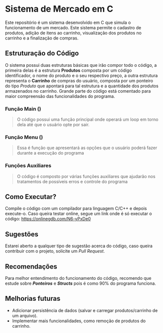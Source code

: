 # Sistema de Mercado em C
Este repositório é um sistema desenvolvido em C que simula o funcionamento de um mercado. Este sistema permite o cadastro de produtos, adição de itens ao carrinho, visualização dos produtos no carrinho e a finalização de compras.

## Estruturação do Código
O sistema possui duas estruturas básicas que irão compor todo o código, a primeira delas é a estrutura **Produtos** composta por um código identificador, o nome do produto e o seu respectivo preço, a outra estrutura representa o **Carrinho** de compras do usuário, composta por um ponteiro do tipo _Produto_ que apontará para tal estrutura e a quantidade dos produtos armazenados no carrinho. Grande parte do código está comentado para maior compreensão das funcionalidades do programa.

### Função Main ()
> O código possui uma função principal onde operará um loop em torno dela até que o usuário opte por sair.

### Função Menu ()
> Essa é função que apresentará as opções que o usuário poderá fazer durante a execução do programa

### Funções Auxiliares
> O código é composto por várias funções auxiliares que ajudarão nos tratamentos de possíveis erros e controle do programa

## Como Executar?
Compile o código com um compilador para linguagem C/C++ e depois execute-o.
Caso queira testar online, segue um link onde é só executar o código: https://onlinegdb.com/N6-yPxDe0

## Sugestões
Estarei aberto a qualquer tipo de sugestão acerca do código, caso queira contribuir com o projeto, solicite um _Pull Request_.

## Recomendações
Para melhor entendimento do funcionamento do código, recomendo que estude sobre **_Ponteiros_** e **_Structs_** pois é como 90% do programa funciona.

## Melhorias futuras
- Adicionar persistência de dados (salvar e carregar produtos/carrinho de um arquivo).
- Implementar mais funcionalidades, como remoção de produtos do carrinho.

